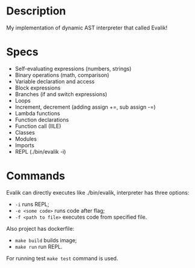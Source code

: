 # Description
My implementation of dynamic AST interpreter that called Evalik!

# Specs
- Self-evaluating expressions (numbers, strings)
- Binary operations (math, comparison)
- Variable declaration and access
- Block expressions
- Branches (if and switch expressions)
- Loops
- Increment, decrement (adding assign +=, sub assign -=)
- Lambda functions
- Function declarations
- Function call (IILE)
- Classes
- Modules
- Imports
- REPL (./bin/evalik -i)

# Commands
Evalik can directly executes like ./bin/evalik, interpreter has three options:
- `-i` runs REPL;
- `-e <some code>`  runs code after flag;
- `-f <path to file>` executes code from specified file.

Also project has dockerfile:
- `make build` builds image;
- `make run` run REPL.

For running test `make test` command is used.
